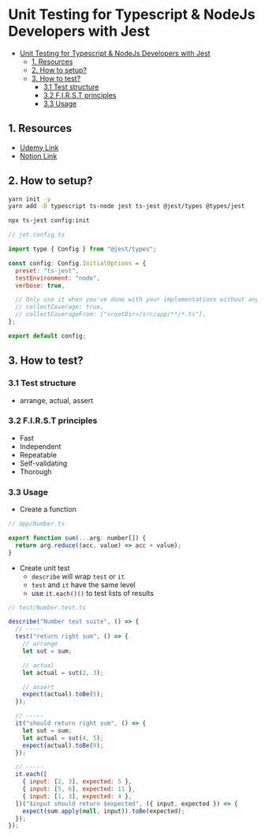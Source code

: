 # Unit Testing for Typescript & NodeJs Developers with Jest

- [Unit Testing for Typescript \& NodeJs Developers with Jest](#unit-testing-for-typescript--nodejs-developers-with-jest)
  - [1. Resources](#1-resources)
  - [2. How to setup?](#2-how-to-setup)
  - [3. How to test?](#3-how-to-test)
    - [3.1 Test structure](#31-test-structure)
    - [3.2 F.I.R.S.T principles](#32-first-principles)
    - [3.3 Usage](#33-usage)

## 1. Resources

- [Udemy Link](https://www.udemy.com/course/unit-testing-typescript-nodejs/?couponCode=KEEPLEARNING)
- [Notion Link](https://www.notion.so/lio-nguyen/Typescript-Unit-Test-13a3bb759c3f4ddd84c318eb73f01f65?pvs=4)

## 2. How to setup?

```bash
yarn init -y
yarn add -D typescript ts-node jest ts-jest @jest/types @types/jest

npx ts-jest config:init
```

```js
// jet.config.ts

import type { Config } from "@jest/types";

const config: Config.InitialOptions = {
  preset: "ts-jest",
  testEnvironment: "node",
  verbose: true,

  // Only use it when you've done with your implementations without any errors
  // collectCoverage: true,
  // collectCoverageFrom: ["<rootDir>/src/app/**/*.ts"],
};

export default config;
```

## 3. How to test?

### 3.1 Test structure

- arrange, actual, assert

### 3.2 F.I.R.S.T principles

- Fast
- Independent
- Repeatable
- Self-validating
- Thorough

### 3.3 Usage

- Create a function

```js
// app/Number.ts

export function sum(...arg: number[]) {
  return arg.reduce((acc, value) => acc + value);
}
```

- Create unit test
  - `describe` will wrap `test` or `it`
  - `test` and `it` have the same level
  - use `it.each()()` to test lists of results

```js
// test/Number.test.ts

describe("Number test suite", () => {
  // -----
  test("return right sum", () => {
    // arrange
    let sut = sum;

    // actual
    let actual = sut(2, 3);

    // assert
    expect(actual).toBe(5);
  });

  // -----
  it("should return right sum", () => {
    let sut = sum;
    let actual = sut(4, 5);
    expect(actual).toBe(9);
  });

  // -----
  it.each([
    { input: [2, 3], expected: 5 },
    { input: [5, 6], expected: 11 },
    { input: [1, 3], expected: 4 },
  ])("$input should return $expected", ({ input, expected }) => {
    expect(sum.apply(null, input)).toBe(expected);
  });
});
```
